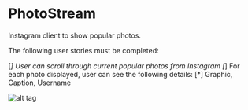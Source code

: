 # PhotoStream
Instagram client to show popular photos.

The following user stories must be completed:

[*] User can scroll through current popular photos from Instagram
[*] For each photo displayed, user can see the following details:
[*] Graphic, Caption, Username

![alt tag](https://raw.githubusercontent.com/udag/PhotoStream/master/demo.gif)
